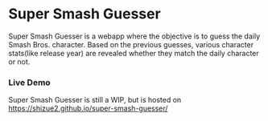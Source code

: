 # Super Smash Guesser

Super Smash Guesser is a webapp where the objective is to guess the daily Smash Bros. character. Based on the previous guesses, various character stats(like release year) are revealed whether they match the daily character or not.

### Live Demo
Super Smash Guesser is still a WIP, but is hosted on https://shizue2.github.io/super-smash-guesser/
